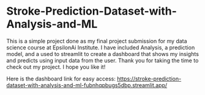 # Stroke-Prediction-Dataset-with-Analysis-and-ML
This is a simple project done as my final project submission for my data science course at EpsilonAi Institute. I have included Analysis, a prediction model, and a used to streamlit to create a dashboard that shows my insights and predicts using input data from the user. Thank you for taking the time to check out my project. I hope you like it!


Here is the dashboard link for easy access:
https://stroke-prediction-dataset-with-analysis-and-ml-fubnhqpbugs5dbp.streamlit.app/
